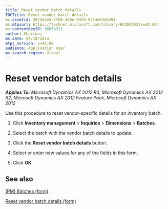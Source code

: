 ```yaml
---
title: Reset vendor batch details
TOCTitle: Reset vendor batch details
ms:assetid: 3072e4e5-7f08-4d0e-9d29-5d14e84eb204
ms:mtpsurl: https://technet.microsoft.com/library/Hh208553(v=AX.60)
ms:contentKeyID: 36056312
author: Khairunj
ms.date: 04/18/2014
mtps_version: v=AX.60
audience: Application User
ms.search.region: Global
---
```


# Reset vendor batch details 


_**Applies To:** Microsoft Dynamics AX 2012 R3, Microsoft Dynamics AX 2012 R2, Microsoft Dynamics AX 2012 Feature Pack, Microsoft Dynamics AX 2012_

Use this procedure to reset vendor-specific details for an inventory batch.

1.  Click **Inventory management** \> **Inquiries** \> **Dimensions** \> **Batches**.

2.  Select the batch with the vendor batch details to update.

3.  Click the **Reset vendor batch details** button.

4.  Select or enter new values for any of the fields in this form.

5.  Click **OK**.

## See also

[(PM) Batches (form)](https://technet.microsoft.com/library/hh209252\(v=ax.60\))

[Reset vendor batch details (form)](https://technet.microsoft.com/library/hh328605\(v=ax.60\))

  


